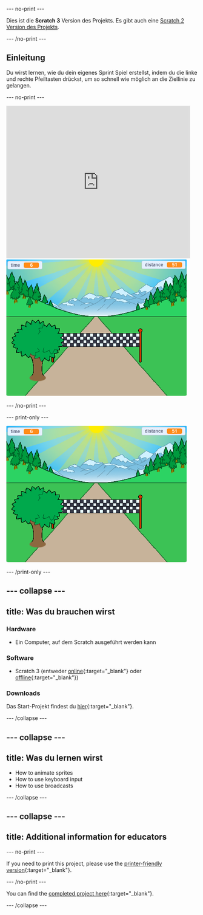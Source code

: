 --- no-print ---

Dies ist die **Scratch 3** Version des Projekts. Es gibt auch eine [Scratch 2 Version des Projekts](https://projects.raspberrypi.org/en/projects/sprint-scratch2).

--- /no-print ---

## Einleitung

Du wirst lernen, wie du dein eigenes Sprint Spiel erstellst, indem du die linke und rechte Pfeiltasten drückst, um so schnell wie möglich an die Ziellinie zu gelangen.

--- no-print ---

<div class="scratch-preview">
  <iframe allowtransparency="true" width="485" height="402" src="https://scratch.mit.edu/projects/embed/298930696/?autostart=false" frameborder="0" scrolling="no"></iframe>
  <img src="images/sprint-final.png">
</div>

--- /no-print ---

--- print-only ---

![complete project](images/sprint-final.png)

--- /print-only ---


--- collapse ---
---
title: Was du brauchen wirst
---

### Hardware

+ Ein Computer, auf dem Scratch ausgeführt werden kann

### Software

+ Scratch 3 (entweder [online](http://rpf.io/scratchon){:target="_blank"} oder [offline](http://rpf.io/scratchoff){:target="_blank"})

### Downloads

Das Start-Projekt findest du [hier](http://rpf.io/p/en/sprint-go){:target="_blank"}.

--- /collapse ---

--- collapse ---
---
title: Was du lernen wirst
---

- How to animate sprites
- How to use keyboard input
- How to use broadcasts

--- /collapse ---

--- collapse ---
---
title: Additional information for educators
---

--- no-print ---

If you need to print this project, please use the [printer-friendly version](https://projects.raspberrypi.org/en/projects/sprint/print){:target="_blank"}.

--- /no-print ---

You can find the [completed project here](http://rpf.io/p/en/sprint-get){:target="_blank"}.

--- /collapse ---


